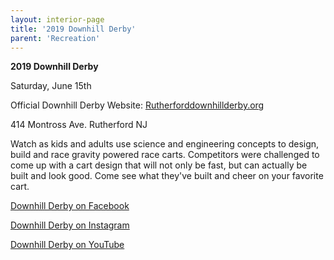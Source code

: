 ```yaml
---
layout: interior-page
title: '2019 Downhill Derby'
parent: 'Recreation'
---
```


**2019 Downhill Derby**

Saturday, June 15th

Official Downhill Derby Website: [Rutherforddownhillderby.org](https://www.rutherforddownhillderby.org/)

414 Montross Ave. Rutherford NJ

Watch as kids and adults use science and engineering concepts to design, build and race gravity powered race carts. Competitors were challenged to come up with a cart design that will not only be fast, but can actually be built and look good. Come see what they've built and cheer on your favorite cart.

[Downhill Derby on Facebook](https://www.facebook.com/rutherforddownhillderby/)

[Downhill Derby on Instagram](https://www.instagram.com/rutherforddownhillderby/)

[Downhill Derby on YouTube](https://www.youtube.com/channel/UC5TYLXLKNclS7I91gt7yqYg)
